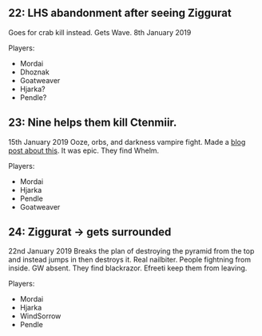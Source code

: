 ## 22: LHS abandonment after seeing Ziggurat
Goes for crab kill instead. Gets Wave.
8th January 2019

Players:
- Mordai
- Dhoznak
- Goatweaver
- Hjarka?
- Pendle?

## 23: Nine helps them kill Ctenmiir.
15th January 2019
Ooze, orbs, and darkness vampire fight.
Made a [blog post about this](https://clux.github.io/probes/post/2019-01-17-three-way-charm/). It was epic.
They find Whelm.

Players:
- Mordai
- Hjarka
- Pendle
- Goatweaver

## 24: Ziggurat -> gets surrounded
22nd January 2019
Breaks the plan of destroying the pyramid from the top and instead jumps in then destroys it. Real nailbiter. People fightning from inside.
GW absent.
They find blackrazor.
Efreeti keep them from leaving.

Players:
- Mordai
- Hjarka
- WindSorrow
- Pendle